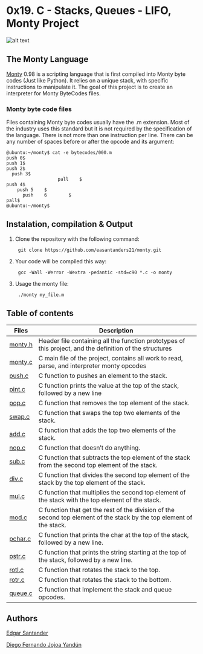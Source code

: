 # 0x19. C - Stacks, Queues - LIFO, Monty Project

![alt text](http://montyscoconut.github.io/assets/media//wallpaper-1024.jpg)

## The Monty Language

[Monty](https://montyscoconut.github.io/) 0.98 is a scripting language that is first compiled into Monty byte codes (Just like Python). It relies on a unique stack, with specific instructions to manipulate it. The goal of this project is to create an interpreter for Monty ByteCodes files.

### Monty byte code files

Files containing Monty byte codes usually have the .m extension. Most of the industry uses this standard but it is not required by the specification of the language. There is not more than one instruction per line. There can be any number of spaces before or after the opcode and its argument:

```
@ubuntu:~/monty$ cat -e bytecodes/000.m
push 0$
push 1$
push 2$
  push 3$
                   pall    $
push 4$
    push 5    $
      push    6        $
pall$
@ubuntu:~/monty$
```

## Instalation, compilation & Output

1. Clone the repository with the following command:

        git clone https://github.com/easantanders21/monty.git

2. Your code will be compiled this way:

        gcc -Wall -Werror -Wextra -pedantic -std=c90 *.c -o monty

3. Usage the monty file:

        ./monty my_file.m


## Table of contents
Files | Description
----- | -----------
[monty.h](./monty.h) | Header file containing all the function prototypes of this project, and the definition of the structures
[monty.c](./monty.c) | C main file of the project, contains all work to read, parse, and interpreter monty opcodes
[push.c](./push.c) | C function to pushes an element to the stack.
[pint.c](./pint.c) | C function prints the value at the top of the stack, followed by a new line
[pop.c](./pop.c) | C function that removes the top element of the stack.
[swap.c](./swap.c) | C function that swaps the top two elements of the stack.
[add.c](./add.c) | C function that  adds the top two elements of the stack.
[nop.c](./nop.c) | C function that doesn’t do anything.
[sub.c](./sub.c) | C function that subtracts the top element of the stack from the second top element of the stack.
[div.c](./div.c) | C function that divides the second top element of the stack by the top element of the stack.
[mul.c](./mul.c) | C function that  multiplies the second top element of the stack with the top element of the stack.
[mod.c](./mod.c) | C function that get  the rest of the division of the second top element of the stack by the top element of the stack.
[pchar.c](./pchar.c) | C function that prints the char at the top of the stack, followed by a new line.
[pstr.c](./pstr.c) | C function that prints the string starting at the top of the stack, followed by a new line.
[rotl.c](./rotl.c) | C function that rotates the stack to the top.
[rotr.c](./rotr.c) | C function that rotates the stack to the bottom.
[queue.c](./queue.c) | C function that Implement the stack and queue opcodes.

## Authors

[Edgar Santander](https://github.com/easantanders21)

[Diego Fernando Jojoa Yandún](https://github.com/diegojojoayandun)